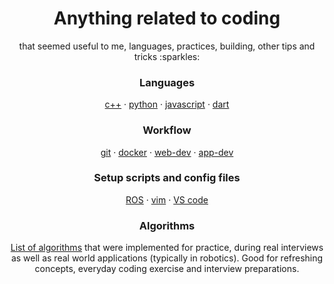 <h1 align="center">
  Anything related to coding
</h1>
<p align="center">
    that seemed useful to me, languages, practices, building, other tips and tricks :sparkles:
</p>

<h3 align="center">
  Languages
</h3>
<p align="center">
  <a href="languages/cpp/">c++</a> <span>&#183;</span>
  <a href="languages/python/">python</a> <span>&#183;</span>
  <a href="languages/javascript/">javascript</a> <span>&#183;</span>
  <a href="languages/dart/">dart</a>
</p>

<h3 align="center">
  Workflow
</h3>
<p align="center">
  <a href="workflows/git.md">git</a> <span>&#183;</span>
  <a href="workflows/docker.md">docker</a> <span>&#183;</span>
  <a href="workflows/webdev.md">web-dev</a> <span>&#183;</span>
  <a href="workflows/appdev.md">app-dev</a>
</p>

<h3 align="center">
  Setup scripts and config files
</h3>
<p align="center">
  <a href="configs/ros_setup.md">ROS</a> <span>&#183;</span>
  <a href="configs/basic_vimrc">vim</a> <span>&#183;</span>
  <a href="configs/vs_code_settings.json">VS code</a>
</p>

<h3 align="center" border="none">
  Algorithms
</h3>
<p align="center">
  <a href="algorithms/">List of algorithms</a> that were implemented for practice, during real interviews as well as real world applications (typically in robotics). Good for refreshing concepts, everyday coding exercise and interview preparations.
</p>
